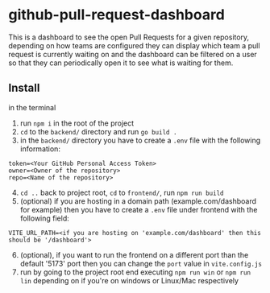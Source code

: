 # github-pull-request-dashboard
This is a dashboard to see the open Pull Requests for a given repository, depending on how teams are configured they can display which team a pull request is currently waiting on and the dashboard can be filtered on a user so that they can periodically open it to see what is waiting for them.

## Install
in the terminal
1. run ``npm i`` in the root of the project
2. ``cd`` to the ``backend/`` directory and run ``go build .``
3. in the ``backend/`` directory you have to create a ``.env`` file with the following information:
```env
token=<Your GitHub Personal Access Token>
owner=<Owner of the repository>
repo=<Name of the repository>
```

4. ``cd ..`` back to project root, ``cd`` to ``frontend/``, run ``npm run build``
5. (optional) if you are hosting in a domain path (example.com/dashboard for example) then you have to create a ``.env`` file under frontend with the following field:
```env
VITE_URL_PATH=<if you are hosting on 'example.com/dashboard' then this should be '/dashboard'>
```
6. (optional), if you want to run the frontend on a different port than the default '5173' port then you can change the ``port`` value in ``vite.config.js`` 
7. run by going to the project root end executing ``npm run win`` or ``npm run lin`` depending on if you're on windows or Linux/Mac respectively

